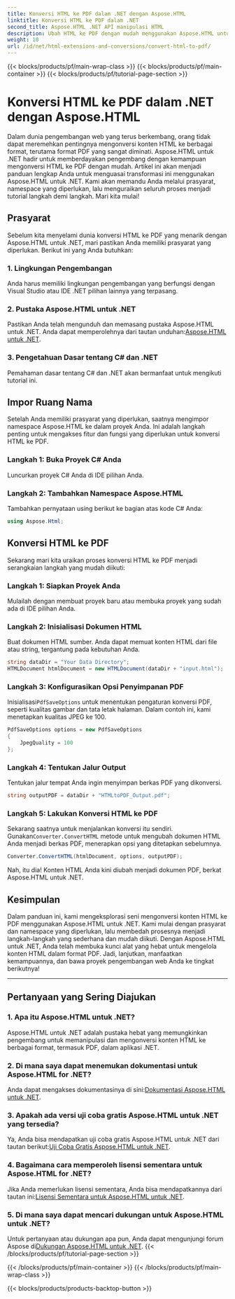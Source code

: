 ```yaml
---
title: Konversi HTML ke PDF dalam .NET dengan Aspose.HTML
linktitle: Konversi HTML ke PDF dalam .NET
second_title: Aspose.HTML .NET API manipulasi HTML
description: Ubah HTML ke PDF dengan mudah menggunakan Aspose.HTML untuk .NET. Ikuti panduan langkah demi langkah kami dan manfaatkan kekuatan konversi HTML ke PDF.
weight: 10
url: /id/net/html-extensions-and-conversions/convert-html-to-pdf/
---
```


{{< blocks/products/pf/main-wrap-class >}}
{{< blocks/products/pf/main-container >}}
{{< blocks/products/pf/tutorial-page-section >}}

# Konversi HTML ke PDF dalam .NET dengan Aspose.HTML


Dalam dunia pengembangan web yang terus berkembang, orang tidak dapat meremehkan pentingnya mengonversi konten HTML ke berbagai format, terutama format PDF yang sangat diminati. Aspose.HTML untuk .NET hadir untuk memberdayakan pengembang dengan kemampuan mengonversi HTML ke PDF dengan mudah. Artikel ini akan menjadi panduan lengkap Anda untuk menguasai transformasi ini menggunakan Aspose.HTML untuk .NET. Kami akan memandu Anda melalui prasyarat, namespace yang diperlukan, lalu menguraikan seluruh proses menjadi tutorial langkah demi langkah. Mari kita mulai!

## Prasyarat

Sebelum kita menyelami dunia konversi HTML ke PDF yang menarik dengan Aspose.HTML untuk .NET, mari pastikan Anda memiliki prasyarat yang diperlukan. Berikut ini yang Anda butuhkan:

### 1. Lingkungan Pengembangan

Anda harus memiliki lingkungan pengembangan yang berfungsi dengan Visual Studio atau IDE .NET pilihan lainnya yang terpasang.

### 2. Pustaka Aspose.HTML untuk .NET

Pastikan Anda telah mengunduh dan memasang pustaka Aspose.HTML untuk .NET. Anda dapat memperolehnya dari tautan unduhan:[Aspose.HTML untuk .NET](https://releases.aspose.com/html/net/).

### 3. Pengetahuan Dasar tentang C# dan .NET

Pemahaman dasar tentang C# dan .NET akan bermanfaat untuk mengikuti tutorial ini.

## Impor Ruang Nama

Setelah Anda memiliki prasyarat yang diperlukan, saatnya mengimpor namespace Aspose.HTML ke dalam proyek Anda. Ini adalah langkah penting untuk mengakses fitur dan fungsi yang diperlukan untuk konversi HTML ke PDF.

### Langkah 1: Buka Proyek C# Anda

Luncurkan proyek C# Anda di IDE pilihan Anda.

### Langkah 2: Tambahkan Namespace Aspose.HTML

Tambahkan pernyataan using berikut ke bagian atas kode C# Anda:

```csharp
using Aspose.Html;
```

## Konversi HTML ke PDF

Sekarang mari kita uraikan proses konversi HTML ke PDF menjadi serangkaian langkah yang mudah diikuti:

### Langkah 1: Siapkan Proyek Anda

Mulailah dengan membuat proyek baru atau membuka proyek yang sudah ada di IDE pilihan Anda.

### Langkah 2: Inisialisasi Dokumen HTML

Buat dokumen HTML sumber. Anda dapat memuat konten HTML dari file atau string, tergantung pada kebutuhan Anda.

```csharp
string dataDir = "Your Data Directory";
HTMLDocument htmlDocument = new HTMLDocument(dataDir + "input.html");
```

### Langkah 3: Konfigurasikan Opsi Penyimpanan PDF

 Inisialisasi`PdfSaveOptions` untuk menentukan pengaturan konversi PDF, seperti kualitas gambar dan tata letak halaman. Dalam contoh ini, kami menetapkan kualitas JPEG ke 100.

```csharp
PdfSaveOptions options = new PdfSaveOptions
{
    JpegQuality = 100
};
```

### Langkah 4: Tentukan Jalur Output

Tentukan jalur tempat Anda ingin menyimpan berkas PDF yang dikonversi.

```csharp
string outputPDF = dataDir + "HTMLtoPDF_Output.pdf";
```

### Langkah 5: Lakukan Konversi HTML ke PDF

 Sekarang saatnya untuk menjalankan konversi itu sendiri. Gunakan`Converter.ConvertHTML` metode untuk mengubah dokumen HTML Anda menjadi berkas PDF, menerapkan opsi yang ditetapkan sebelumnya.

```csharp
Converter.ConvertHTML(htmlDocument, options, outputPDF);
```

Nah, itu dia! Konten HTML Anda kini diubah menjadi dokumen PDF, berkat Aspose.HTML untuk .NET.

## Kesimpulan

Dalam panduan ini, kami mengeksplorasi seni mengonversi konten HTML ke PDF menggunakan Aspose.HTML untuk .NET. Kami mulai dengan prasyarat dan namespace yang diperlukan, lalu membedah prosesnya menjadi langkah-langkah yang sederhana dan mudah diikuti. Dengan Aspose.HTML untuk .NET, Anda telah membuka kunci alat yang hebat untuk mengelola konten HTML dalam format PDF. Jadi, lanjutkan, manfaatkan kemampuannya, dan bawa proyek pengembangan web Anda ke tingkat berikutnya!

---

## Pertanyaan yang Sering Diajukan

### 1. Apa itu Aspose.HTML untuk .NET?

Aspose.HTML untuk .NET adalah pustaka hebat yang memungkinkan pengembang untuk memanipulasi dan mengonversi konten HTML ke berbagai format, termasuk PDF, dalam aplikasi .NET.

### 2. Di mana saya dapat menemukan dokumentasi untuk Aspose.HTML for .NET?

 Anda dapat mengakses dokumentasinya di sini:[Dokumentasi Aspose.HTML untuk .NET](https://reference.aspose.com/html/net/).

### 3. Apakah ada versi uji coba gratis Aspose.HTML untuk .NET yang tersedia?

 Ya, Anda bisa mendapatkan uji coba gratis Aspose.HTML untuk .NET dari tautan berikut:[Uji Coba Gratis Aspose.HTML untuk .NET](https://releases.aspose.com/).

### 4. Bagaimana cara memperoleh lisensi sementara untuk Aspose.HTML for .NET?

Jika Anda memerlukan lisensi sementara, Anda bisa mendapatkannya dari tautan ini:[Lisensi Sementara untuk Aspose.HTML untuk .NET](https://purchase.aspose.com/temporary-license/).

### 5. Di mana saya dapat mencari dukungan untuk Aspose.HTML untuk .NET?

 Untuk pertanyaan atau dukungan apa pun, Anda dapat mengunjungi forum Aspose di[Dukungan Aspose.HTML untuk .NET](https://forum.aspose.com/).
{{< /blocks/products/pf/tutorial-page-section >}}

{{< /blocks/products/pf/main-container >}}
{{< /blocks/products/pf/main-wrap-class >}}

{{< blocks/products/products-backtop-button >}}
